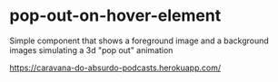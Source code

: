 # pop-out-on-hover-element
Simple component that shows a foreground image and a background images simulating a 3d "pop out" animation

https://caravana-do-absurdo-podcasts.herokuapp.com/
